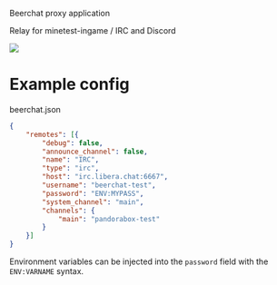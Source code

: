 
Beerchat proxy application

Relay for minetest-ingame / IRC and Discord

![](https://github.com/minetest-beerchat/beerchat_proxy/workflows/docker/badge.svg)

# Example config

beerchat.json
```json
{
	"remotes": [{
		"debug": false,
		"announce_channel": false,
		"name": "IRC",
		"type": "irc",
		"host": "irc.libera.chat:6667",
		"username": "beerchat-test",
		"password": "ENV:MYPASS",
		"system_channel": "main",
		"channels": {
			"main": "pandorabox-test"
		}
	}]
}
```

Environment variables can be injected into the `password` field with the `ENV:VARNAME` syntax.